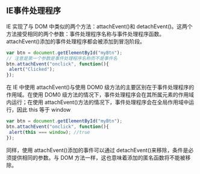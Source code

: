 ## IE事件处理程序
IE 实现了与 DOM 中类似的两个方法：attachEvent()和 detachEvent()。这两个方法接受相同的两个参数：事件处理程序名称与事件处理程序函数。attachEvent()添加的事件处理程序都会被添加到冒泡阶段。
```js
var btn = document.getElementById("myBtn");
// 注意是第一个参数是事件处理程序名称而不是事件名
btn.attachEvent("onclick", function(){
 alert("Clicked");
}); 
```

在 IE 中使用 attachEvent()与使用 DOM0 级方法的主要区别在于事件处理程序的作用域。在使用 DOM0 级方法的情况下，事件处理程序会在其所属元素的作用域内运行；在使用 attachEvent()方法的情况下，事件处理程序会在全局作用域中运行，因此 this 等于 window
```js
var btn = document.getElementById("myBtn");
btn.attachEvent("onclick", function(){
 alert(this === window); //true
}); 
```

同样，使用 attachEvent()添加的事件可以通过 detachEvent()来移除，条件是必须提供相同的参数。与 DOM 方法一样，这也意味着添加的匿名函数将不能被移除。